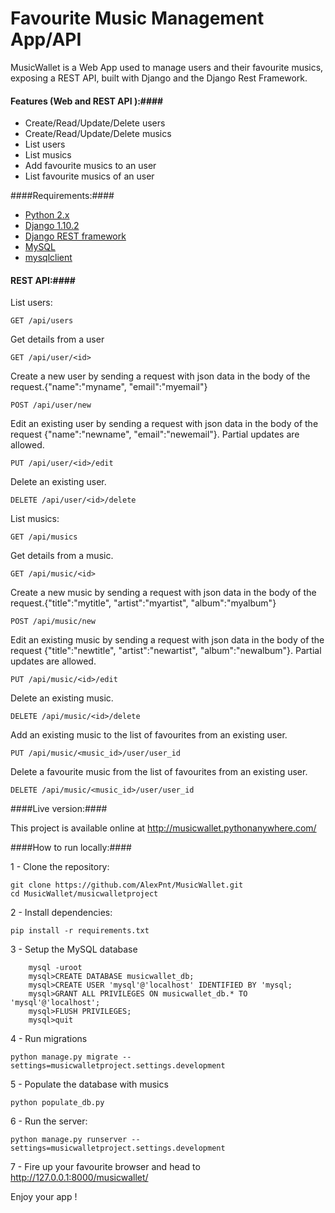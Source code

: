 Favourite Music Management App/API 
===================================
MusicWallet is a Web App used to manage users and their favourite musics, exposing a REST API, built with Django and the Django Rest Framework.

#### Features (Web and REST API ):####
* Create/Read/Update/Delete users 
* Create/Read/Update/Delete musics 
* List users
* List musics
* Add favourite musics to an user
* List favourite musics of an user


####Requirements:####
* [Python 2.x](https://www.python.org/downloads/)
* [Django 1.10.2](https://www.djangoproject.com/download/)
* [Django REST framework](http://www.django-rest-framework.org/)
* [MySQL](http://www.mysql.com/)
* [mysqlclient](https://pypi.python.org/pypi/mysqlclient)

#### REST API:####

List users:

```GET /api/users ```

Get details from a user

```GET /api/user/<id> ```

Create a new user by sending a request with json data in the body of the request.{"name":"myname", "email":"myemail"} 

```POST /api/user/new``` 

Edit an existing user by sending a request with json data in the body of the request {"name":"newname", "email":"newemail"}. Partial updates are allowed.

```PUT /api/user/<id>/edit```

Delete an existing user.

```DELETE /api/user/<id>/delete``` 

List musics:

```GET /api/musics ```

Get details from a music.

```GET /api/music/<id> ```

Create a new music by sending a request with json data in the body of the request.{"title":"mytitle", "artist":"myartist", "album":"myalbum"}

```POST /api/music/new``` 

Edit an existing music by sending a request with json data in the body of the request {"title":"newtitle", "artist":"newartist", "album":"newalbum"}. Partial updates are allowed.

```PUT /api/music/<id>/edit```

Delete an existing music.

```DELETE /api/music/<id>/delete```

Add an existing music to the list of favourites from an existing user.

```PUT /api/music/<music_id>/user/user_id```

Delete a favourite music from the list of favourites from an existing user.

```DELETE /api/music/<music_id>/user/user_id```

####Live version:####

This project is available online at http://musicwallet.pythonanywhere.com/

####How to run locally:####

1 - Clone the repository:

	git clone https://github.com/AlexPnt/MusicWallet.git
	cd MusicWallet/musicwalletproject

2 - Install dependencies:

	pip install -r requirements.txt

3 - Setup the MySQL database

		mysql -uroot
		mysql>CREATE DATABASE musicwallet_db;
		mysql>CREATE USER 'mysql'@'localhost' IDENTIFIED BY 'mysql;
		mysql>GRANT ALL PRIVILEGES ON musicwallet_db.* TO 'mysql'@'localhost'; 
		mysql>FLUSH PRIVILEGES;
		mysql>quit

4 - Run migrations

	python manage.py migrate --settings=musicwalletproject.settings.development

5 - Populate the database with musics
	
	python populate_db.py
6 - Run the server:
		
	python manage.py runserver --settings=musicwalletproject.settings.development

7 - Fire up your favourite browser and head to http://127.0.0.1:8000/musicwallet/ 

Enjoy your app !


	
	


